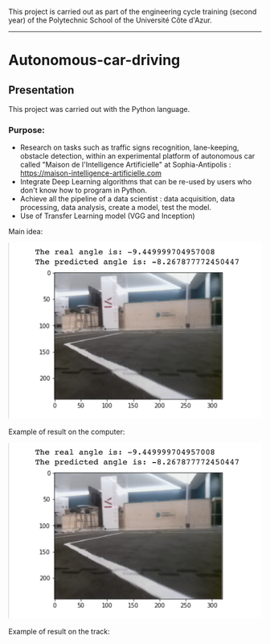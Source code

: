 This project is carried out as part of the engineering cycle training (second year) of the Polytechnic School of the Université Côte d'Azur.
***
# Autonomous-car-driving

## Presentation
This project was carried out with the Python language.

### Purpose:
* Research on tasks such as traffic signs recognition, lane-keeping, obstacle detection, within an experimental platform of autonomous car called "Maison de l'Intelligence Artificielle" at Sophia-Antipolis : https://maison-intelligence-artificielle.com
* Integrate Deep Learning algorithms that can be re-used by users who don't know how to program in Python.
* Achieve all the pipeline of a data scientist : data acquisition, data processing, data analysis, create a model, test the model.
* Use of Transfer Learning model (VGG and Inception)

Main idea:

![alt text](https://github.com/JulienChoukroun/Autonomous-car-driving/blob/main/Images/Test1.png "Test on computer")

Example of result on the computer:

![alt text](https://github.com/JulienChoukroun/Autonomous-car-driving/blob/main/Images/Test1.png "Test on computer")

Example of result on the track:

